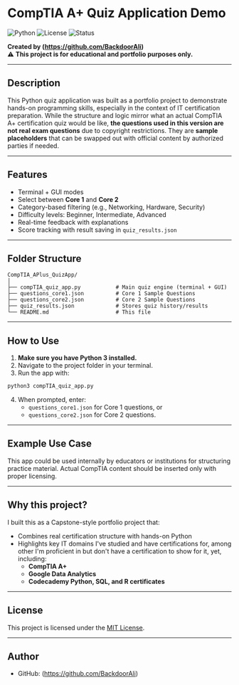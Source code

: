 # CompTIA A+ Quiz Application Demo

![Python](https://img.shields.io/badge/Python-3.9%2B-blue.svg)
![License](https://img.shields.io/badge/License-MIT-yellow.svg)
![Status](https://img.shields.io/badge/status-active-brightgreen.svg)

**Created by (https://github.com/BackdoorAli)**  
⚠️ **This project is for educational and portfolio purposes only.**

---

## Description

This Python quiz application was built as a portfolio project to demonstrate hands-on programming skills, especially in the context of IT certification preparation. While the structure and logic mirror what an actual CompTIA A+ certification quiz would be like, **the questions used in this version are not real exam questions** due to copyright restrictions. They are **sample placeholders** that can be swapped out with official content by authorized parties if needed.

---

## Features

- Terminal + GUI modes
- Select between **Core 1** and **Core 2**
- Category-based filtering (e.g., Networking, Hardware, Security)
- Difficulty levels: Beginner, Intermediate, Advanced
- Real-time feedback with explanations
- Score tracking with result saving in `quiz_results.json`

---

## Folder Structure

```
CompTIA_APlus_QuizApp/
│
├── compTIA_quiz_app.py           # Main quiz engine (terminal + GUI)
├── questions_core1.json          # Core 1 Sample Questions
├── questions_core2.json          # Core 2 Sample Questions
├── quiz_results.json             # Stores quiz history/results
└── README.md                     # This file
```

---

## How to Use

1. **Make sure you have Python 3 installed.**
2. Navigate to the project folder in your terminal.
3. Run the app with:

```bash
python3 compTIA_quiz_app.py
```

4. When prompted, enter:
   - `questions_core1.json` for Core 1 questions, or
   - `questions_core2.json` for Core 2 questions.

---

## Example Use Case

This app could be used internally by educators or institutions for structuring practice material. Actual CompTIA content should be inserted only with proper licensing.

---

## Why this project?

I built this as a Capstone-style portfolio project that:
- Combines real certification structure with hands-on Python
- Highlights key IT domains I've studied and have certifications for, among other I'm proficient in but don't have a certification to show for it, yet, including:
  - **CompTIA A+**
  - **Google Data Analytics**
  - **Codecademy Python, SQL, and R certificates**

---

## License

This project is licensed under the [MIT License](LICENSE).

---

## Author

- GitHub: (https://github.com/BackdoorAli)

